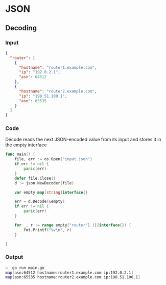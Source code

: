 # JSON 

## Decoding

### Input
```json
{
  "router": [
    {
      "hostname": "router1.example.com",
      "ip": "192.0.2.1",
      "asn": 64512
    },
    {
      "hostname": "router2.example.com",
      "ip": "198.51.100.1",
      "asn": 65535
    }
  ]
}
```

### Code
Decode reads the next JSON-encoded value from its input and stores it in the empty interface

```go
func main() {
	file, err := os.Open("input.json")
	if err != nil {
		panic(err)
	}
	defer file.Close()
	d := json.NewDecoder(file)

	var empty map[string]interface{}

	err = d.Decode(&empty)
	if err != nil {
		panic(err)
	}

	for _, r := range empty["router"].([]interface{}) {
		fmt.Printf("%v\n", r)
	}

}

```

### Output
```bash
⇨  go run main.go 
map[asn:64512 hostname:router1.example.com ip:192.0.2.1]
map[asn:65535 hostname:router2.example.com ip:198.51.100.1]
```
